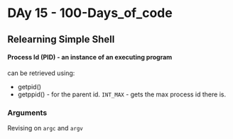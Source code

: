# DAy 15 - 100-Days_of_code

## Relearning Simple Shell

#### Process Id (PID) - an instance of an executing program
can be retrieved using:
- getpid()
- getppid() - for the parent id.
`INT_MAX` - gets the max process id there is.

### Arguments
Revising on `argc` and `argv`

###
